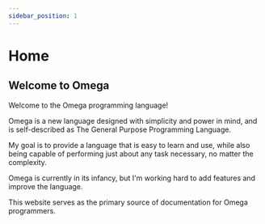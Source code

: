 ```yaml
---
sidebar_position: 1
---
```


# Home

## Welcome to Omega

Welcome to the Omega programming language!

Omega is a new language designed with simplicity and power in mind, and is self-described as The General Purpose Programming Language.

My goal is to provide a language that is easy to learn and use, while also being capable of performing just about any task necessary, no matter the complexity.

Omega is currently in its infancy, but I'm working hard to add features and improve the language.

This website serves as the primary source of documentation for Omega programmers.
